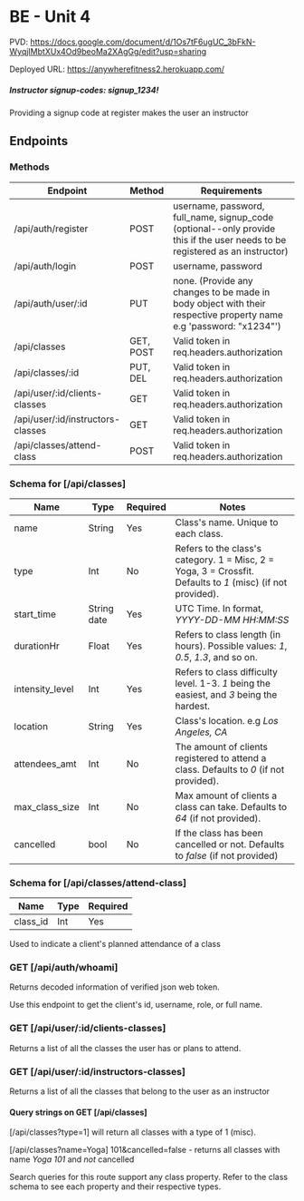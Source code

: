 # BE - Unit 4

PVD: https://docs.google.com/document/d/1Os7tF6ugUC_3bFkN-WyqjIMbtXUx4Od9beoMa2XAgGg/edit?usp=sharing

Deployed URL: https://anywherefitness2.herokuapp.com/

##### Instructor signup-codes: signup_1234!
Providing a signup code at register makes the user an instructor

## Endpoints

### Methods
| Endpoint | Method | Requirements |
|----------|--------|--------------|
| /api/auth/register | POST | username, password, full_name, signup_code (optional--only provide this if the user needs to be registered as an instructor) |
| /api/auth/login | POST | username, password |
| /api/auth/user/:id | PUT | none. (Provide any changes to be made in body object with their respective property name e.g 'password: "x1234"') |
| /api/classes | GET, POST | Valid token in req.headers.authorization |
| /api/classes/:id | PUT, DEL | Valid token in req.headers.authorization |
| /api/user/:id/clients-classes | GET | Valid token in req.headers.authorization |
| /api/user/:id/instructors-classes | GET | Valid token in req.headers.authorization |
| /api/classes/attend-class | POST | Valid token in req.headers.authorization |

### Schema for [/api/classes]
| Name            | Type        | Required | Notes                                                                                                       |
|-----------------|-------------|----------|-------------------------------------------------------------------------------------------------------------|
| name            | String      | Yes      | Class's name. Unique to each class.                                                                         |
| type            | Int         | No       | Refers to the class's category. 1 = Misc, 2 = Yoga, 3 = Crossfit. Defaults to _1_ (misc) (if not provided). |
| start_time      | String date | Yes      | UTC Time. In format, _YYYY-DD-MM HH:MM:SS_                                                                  |
| durationHr      | Float       | Yes      | Refers to class length (in hours). Possible values: _1_,  _0.5_, _1.3_, and so on.                          |
| intensity_level | Int         | Yes      | Refers to class difficulty level. 1-3. _1_ being the easiest, and _3_ being the hardest.                    |
| location        | String      | Yes      | Class's location. e.g _Los Angeles, CA_                                                                     |
| attendees_amt   | Int         | No       | The amount of clients registered to attend a class. Defaults to _0_ (if not provided).                      |
| max_class_size  | Int         | No       | Max amount of clients a class can take. Defaults to _64_ (if not provided).                                 |
| cancelled       | bool        | No       | If the class has been cancelled or not. Defaults to _false_ (if not provided)                               |

### Schema for [/api/classes/attend-class]
| Name            | Type        | Required |
|-----------------|-------------|----------|
| class_id        | Int         | Yes      |

Used to indicate a client's planned attendance of a class

### GET [/api/auth/whoami]
Returns decoded information of verified json web token. 

Use this endpoint to get the client's id, username, role, or full name.

### GET [/api/user/:id/clients-classes]
Returns a list of all the classes the user has or plans to attend.

### GET [/api/user/:id/instructors-classes]
Returns a list of all the classes that belong to the user as an instructor

#### Query strings on GET [/api/classes]
[/api/classes?type=1] will return all classes with a type of 1 (misc).

[/api/classes?name=Yoga] 101&cancelled=false - returns all classes with name _Yoga 101_ and _not_ cancelled

Search queries for this route support any class property. Refer to the class schema to see each property and their respective types.
